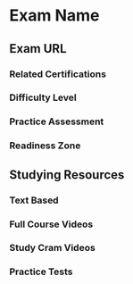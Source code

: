 # Exam Name

## Exam URL

### Related Certifications

### Difficulty Level

### Practice Assessment

### Readiness Zone

## Studying Resources 

### Text Based

### Full Course Videos

### Study Cram Videos

### Practice Tests


